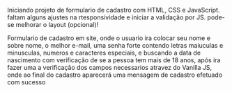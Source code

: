 Iniciando projeto de formulario de cadastro com HTML, CSS e JavaScript.
faltam alguns ajustes na rtesponsividade e iniciar a validação por JS.
pode-se melhorar o layout (opcional)!


Formulario de cadastro em site, onde o usuario ira colocar seu nome e sobre nome, o melhor e-mail, uma senha forte contendo letras maiuculas e minusculas, numeros e caracteres especiais, e buscando a data de nascimento com verificação de se a pessoa tem mais de 18 anos, após ira fazer uma a verificação dos campos necessarios atravez do Vanilla JS, onde ao final do cadastro aparecerá uma mensagem de cadastro efetuado com sucesso